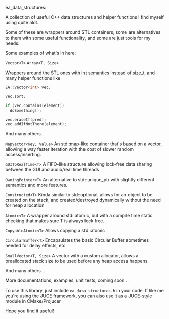 ea_data_structures:

A collection of useful C++ data structures and helper functions I find myself using quite alot.

Some of these are wrappers around STL containers, some are alternatives to them with some useful functionality, and some are just tools for my needs.

Some examples of what's in here:

``Vector<T>``
``Array<T, Size>``

Wrappers around the STL ones with int semantics instead of size_t, and many helper functions like 
```cpp
EA::Vector<int> vec;

vec.sort;

if (vec.contains(element))
  doSomething();

vec.eraseIf(pred);
vec.addIfNotThere(element);

```
And many others.

``MapVector<Key, Value>``
An std::map-like container that's based on a vector, allowing a way faster iteration with the cost of slower random access/inserting.

``GUIToRealTime<T>``
A FIFO-like structure allowing lock-free data sharing between the GUI and audio/real time threads

``OwningPointer<T>``
An alternative to std::unique_ptr with slightly different semantics and more features.

``Constructed<T>``
Kinda similar to std::optional, allows for an object to be created on the stack, and created/destroyed dynamically
without the need for heap allocation

``Atomic<T>``
A wrapper around std::atomic, but with a compile time static checking that makes sure T is always lock free.

``CopyableAtomic<T>``
Allows copying a std::atomic

``CircularBuffer<T>``
Encapsulates the basic Circular Buffer sometimes needed for delay effects, etc

``SmallVector<T, Size>``
A vector with a custom allocator, allows a preallocated stack size to be used before any heap access happens.

And many others...

More documentations, examples, unit tests, coming soon...

To use this library, just include ``ea_data_structures.h`` in your code.
If like me you're using the JUCE framework, you can also use it as a JUCE-style module in CMake/Projucer

Hope you find it useful!
